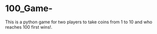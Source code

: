 # 100_Game-
This  is a python game for two players to take coins from 1 to 10 and who reaches 100 first wins!.

